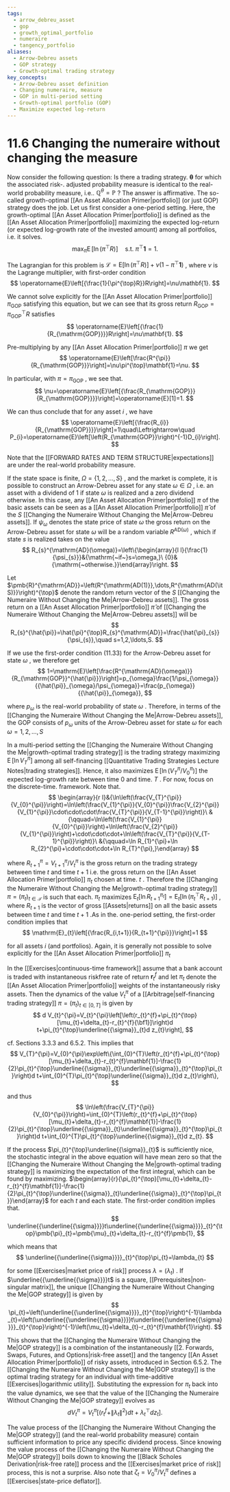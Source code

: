 ```yaml
---
tags:
  - arrow_debreu_asset
  - gop
  - growth_optimal_portfolio
  - numeraire
  - tangency_portfolio
aliases:
  - Arrow-Debreu assets
  - GOP strategy
  - Growth-optimal trading strategy
key_concepts:
  - Arrow-Debreu asset definition
  - Changing numeraire, measure
  - GOP in multi-period setting
  - Growth-optimal portfolio (GOP)
  - Maximize expected log-return
---
```


# 11.6 Changing the numeraire without changing the measure  

Now consider the following question: Is there a trading strategy. $\pmb{\theta}$ for which the associated risk-. adjusted probability measure is identical to the real-world probability measure, i.e.. $\mathbb{Q}^{\theta}=\mathbb{P}$ ? The answer is affirmative. The so-called growth-optimal [[An Asset Allocation Primer|portfolio]] (or just GOP) strategy does the job. Let us first consider a one-period setting. Here, the growth-optimal [[An Asset Allocation Primer|portfolio]] is defined as the [[An Asset Allocation Primer|portfolio]] maximizing the expected log-return (or expected log-growth rate of the invested amount) among all portfolios, i.e. it solves.  
$$
\operatorname*{max}_{\pi}\operatorname{E}[\ln\left(\pi^{\top}R\right)]\quad{\mathrm{s.t.~}}\pi^{\top}\mathbf{1}=1.
$$  

The Lagrangian for this problem is $\mathcal{L}=\mathrm{E}[\ln\left(\pi^{\top}R\right)]+\nu\left(1-\pi^{\top}\mathbf{1}\right)$ , where $\nu$ is the Lagrange multiplier, with first-order condition  
$$
\operatorname{E}\left[{\frac{1}{\pi^{\top}R}}R\right]=\nu\mathbf{1}.
$$  

We cannot solve explicitly for the [[An Asset Allocation Primer|portfolio]] $\pi_{\mathrm{GOP}}$ satisfying this equation, but we can see that its gross return $R_{\mathrm{GOP}}=\pi_{\mathrm{GOP}}^{\top}R$ satisfies  
$$
\operatorname{E}\left[{\frac{1}{R_{\mathrm{GOP}}}}R\right]=\nu\mathbf{1}.
$$  

Pre-multiplying by any [[An Asset Allocation Primer|portfolio]] $\pi$ we get  
$$
\operatorname{E}\left[\frac{R^{\pi}}{R_{\mathrm{GOP}}}\right]=\nu\pi^{\top}\mathbf{1}=\nu.
$$  

In particular, with $\pi=\pi_{\mathrm{GOP}}$ , we see that.  
$$
\nu=\operatorname{E}\left[{\frac{R_{\mathrm{GOP}}}{R_{\mathrm{GOP}}}}\right]=\operatorname{E}[1]=1.
$$  

We can thus conclude that for any asset $i$ , we have  
$$
\operatorname{E}\left[{\frac{R_{i}}{R_{\mathrm{GOP}}}}\right]=1\quad\Leftrightarrow\quad P_{i}=\operatorname{E}\left[\left(R_{\mathrm{GOP}}\right)^{-1}D_{i}\right].
$$  

Note that the [[FORWARD RATES AND TERM STRUCTURE|expectations]] are under the real-world probability measure.  

If the state space is finite, $\Omega=\{1,2,\dots,S\}$ , and the market is complete, it is possible to construct an Arrow-Debreu asset for any state $\omega\in\Omega$ , i.e. an asset with a dividend of 1 if state $\omega$ is realized and a zero dividend otherwise. In this case, any [[An Asset Allocation Primer|portfolio]] $\pi$ of the basic assets can be seen as a [[An Asset Allocation Primer|portfolio]] $\hat{\pi}$ of the $S$ [[Changing the Numeraire Without Changing the Me|Arrow-Debreu assets]]. If $\psi_{\omega}$ denotes the state price of state $\omega$ the gross return on the Arrow-Debreu asset for state $\omega$ will be a random variable $R^{\mathrm{AD(}\omega\mathrm{)}}$ , which if state $s$ is realized takes on the value  
$$
R_{s}^{\mathrm{AD}(\omega)}=\left\{\begin{array}{l l}{\frac{1}{\psi_{s}}}&{\mathrm{~if~}s=\omega,}\ {0}&{\mathrm{~otherwise.}}\end{array}\right.
$$  

Let $\pmb{R}^{\mathrm{AD}}=\left(R^{\mathrm{AD(1)}},\dots,R^{\mathrm{AD(\itS)}}\right)^{\top}$ denote the random return vector of the $S$ [[Changing the Numeraire Without Changing the Me|Arrow-Debreu assets]]. The gross return on a [[An Asset Allocation Primer|portfolio]] $\hat{\pi}$ of [[Changing the Numeraire Without Changing the Me|Arrow-Debreu assets]] will be  
$$
R_{s}^{\hat{\pi}}=\hat{\pi}^{\top}R_{s}^{\mathrm{AD}}=\frac{\hat{\pi}_{s}}{\psi_{s}},\quad s=1,2,\ldots,S.
$$  

If we use the first-order condition (11.33) for the Arrow-Debreu asset for state $\omega$ , we therefore get  
$$
1=\mathrm{E}\left[\frac{R^{\mathrm{AD}(\omega)}}{R_{\mathrm{GOP}}^{\hat{\pi}}}\right]=p_{\omega}\frac{1/\psi_{\omega}}{{\hat{\pi}}_{\omega}/\psi_{\omega}}=\frac{p_{\omega}}{{\hat{\pi}}_{\omega}},
$$  

where $p_{\omega}$ is the real-world probability of state $\omega$ . Therefore, in terms of the [[Changing the Numeraire Without Changing the Me|Arrow-Debreu assets]], the GOP consists of $p_{\omega}$ units of the Arrow-Debreu asset for state $\omega$ for each $\omega=1,2,\ldots,S$  

In a multi-period setting the [[Changing the Numeraire Without Changing the Me|growth-optimal trading strategy]] is the trading strategy maximizing $\operatorname{E}[\ln V_{T}^{\pi}]$ among all self-financing [[Quantitative Trading Strategies Lecture Notes|trading strategies]]. Hence, it also maximizes $\operatorname{E}[\ln(V_{T}^{\pi}/V_{0}^{\pi})]$ the expected log-growth rate between time 0 and time. $T$ . For now, focus on the discrete-time. framework. Note that.  
$$
\begin{array}{r l}&{\ln\left(\frac{V_{T}^{\pi}}{V_{0}^{\pi}}\right)=\ln\left(\frac{V_{1}^{\pi}}{V_{0}^{\pi}}\frac{V_{2}^{\pi}}{V_{1}^{\pi}}\cdot\cdot\cdot\frac{V_{T}^{\pi}}{V_{T-1}^{\pi}}\right)}\ &{\qquad=\ln\left(\frac{V_{1}^{\pi}}{V_{0}^{\pi}}\right)+\ln\left(\frac{V_{2}^{\pi}}{V_{1}^{\pi}}\right)+\cdot\cdot\cdot+\ln\left(\frac{V_{T}^{\pi}}{V_{T-1}^{\pi}}\right)}\ &{\qquad=\ln R_{1}^{\pi}+\ln R_{2}^{\pi}+\cdot\cdot\cdot+\ln R_{T}^{\pi},}\end{array}
$$  

where $R_{t+1}^{\pi}=V_{t+1}^{\pi}/V_{t}^{\pi}$ is the gross return on the trading strategy between time $t$ and time $t+1$ i.e. the gross return on the [[An Asset Allocation Primer|portfolio]] $\pi_{t}$ chosen at time. $t$ . Therefore the [[Changing the Numeraire Without Changing the Me|growth-optimal trading strategy]] $\pi=(\pi_{t})_{t\in\mathcal{T}}$ is such that each. $\pi_{t}$ maximizes $\mathrm{E}_{t}[\ln R_{t+1}^{\pi_{t}}]=\mathrm{E}_{t}[\ln(\pi_{t}^{\top}R_{t+1})]$ , where $R_{t+1}$ is the vector of gross [[Assets|returns]] on all the basic assets between time $t$ and time $t+1$ .As in the. one-period setting, the first-order condition implies that  
$$
\mathrm{E}_{t}\left[{\frac{R_{i,t+1}}{R_{t+1}^{\pi}}}\right]=1
$$  

for all assets $i$ (and portfolios). Again, it is generally not possible to solve explicitly for the [[An Asset Allocation Primer|portfolio]] $\pi_{t}$  

In the [[Exercises|continuous-time framework]] assume that a bank account is traded with instantaneous riskfree rate of return $\boldsymbol{r}_{t}^{f}$ and let $\pi_{t}$ denote the [[An Asset Allocation Primer|portfolio]] weights of the instantaneously risky assets. Then the dynamics of the value $V_{t}^{\pi}$ of a [[Arbitrage|self-financing trading strategy]] $\pi=(\pi_{t})_{t\in[0,T]}$ is given by  
$$
d V_{t}^{\pi}=V_{t}^{\pi}\left[\left(r_{t}^{f}+\pi_{t}^{\top}[\mu_{t}+\delta_{t}-r_{t}^{f}{\bf1}]\right)d t+\pi_{t}^{\top}\underline{{\sigma}}_{t}d z_{t}\right],
$$  

cf. Sections 3.3.3 and 6.5.2. This implies that  
$$
V_{T}^{\pi}=V_{0}^{\pi}\exp\left\{\int_{0}^{T}\left(r_{t}^{f}+\pi_{t}^{\top}[\mu_{t}+\delta_{t}-r_{t}^{f}\mathbf{1}]-\frac{1}{2}\pi_{t}^{\top}\underline{{\sigma}}_{t}\underline{{\sigma}}_{t}^{\top}\pi_{t}\right)d t+\int_{0}^{T}\pi_{t}^{\top}\underline{{\sigma}}_{t}d z_{t}\right\},
$$  

and thus  
$$
\ln\left(\frac{V_{T}^{\pi}}{V_{0}^{\pi}}\right)=\int_{0}^{T}\left(r_{t}^{f}+\pi_{t}^{\top}[\mu_{t}+\delta_{t}-r_{t}^{f}\mathbf{1}]-\frac{1}{2}\pi_{t}^{\top}\underline{{\sigma}}_{t}\underline{{\sigma}}_{t}^{\top}\pi_{t}\right)d t+\int_{0}^{T}\pi_{t}^{\top}\underline{{\sigma}}_{t}d z_{t}.
$$  

If the process $\pi_{t}^{\top}\underline{{\sigma}}_{t}$ is sufficiently nice, the stochastic integral in the above equation will have mean zero so that the [[Changing the Numeraire Without Changing the Me|growth-optimal trading strategy]] is maximizing the expectation of the first integral, which can be found by maximizing. $\begin{array}{r}{\pi_{t}^{\top}[\mu_{t}+\delta_{t}-r_{t}^{f}\mathbf{1}]-\frac{1}{2}\pi_{t}^{\top}\underline{{\sigma}}_{t}\underline{{\sigma}}_{t}^{\top}\pi_{t}}\end{array}$ for each $t$ and each state. The first-order condition implies that.  
$$
\underline{{\underline{{\sigma}}}}t\underline{{\underline{{\sigma}}}}_{t}^{\top}\pmb{\pi}_{t}=\pmb{\mu}_{t}+\delta_{t}-r_{t}^{f}\pmb{1},
$$  

which means that  
$$
\underline{{\underline{{\sigma}}}}_{t}^{\top}\pi_{t}=\lambda_{t}
$$  

for some [[Exercises|market price of risk]] process $\lambda=\left(\lambda_{t}\right)$ . If $\underline{{\underline{{\sigma}}}}t$ is a square, [[Prerequisites|non-singular matrix]], the unique [[Changing the Numeraire Without Changing the Me|GOP strategy]] is given by  
$$
\pi_{t}=\left(\underline{{\underline{{\sigma}}}}_{t}^{\top}\right)^{-1}\lambda_{t}=\left(\underline{{\underline{{\sigma}}}}t\underline{{\underline{{\sigma}}}}_{t}^{\top}\right)^{-1}\left(\mu_{t}+\delta_{t}-r_{t}^{f}\mathbf{1}\right).
$$  

This shows that the [[Changing the Numeraire Without Changing the Me|GOP strategy]] is a combination of the instantaneously [[2. Forwards, Swaps, Futures, and Options|risk-free asset]] and the tangency [[An Asset Allocation Primer|portfolio]] of risky assets, introduced in Section 6.5.2. The [[Changing the Numeraire Without Changing the Me|GOP strategy]] is the optimal trading strategy for an individual with time-additive [[Exercises|logarithmic utility]]. Substituting the expression for $\pi_{t}$ back into the value dynamics, we see that the value of the [[Changing the Numeraire Without Changing the Me|GOP strategy]] evolves as  
$$
d V_{t}^{\pi}=V_{t}^{\pi}\left[\left(r_{t}^{f}+\|\lambda_{t}\|^{2}\right)d t+\lambda_{t}^{\top}d z_{t}\right].
$$  

The value process of the [[Changing the Numeraire Without Changing the Me|GOP strategy]] (and the real-world probability measure) contain sufficient information to price any specific dividend process. Since knowing the value process of the [[Changing the Numeraire Without Changing the Me|GOP strategy]] boils down to knowing the [[Black Scholes Derivation|risk-free rate]] process and the [[Exercises|market price of risk]] process, this is not a surprise. Also note that $\zeta_{t}=V_{0}^{\pi}/V_{t}^{\pi}$ defines a [[Exercises|state-price deflator]].  